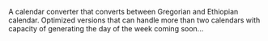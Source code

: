 A calendar converter that converts between Gregorian and Ethiopian calendar. Optimized versions that can handle more than two calendars with capacity of generating the day of the week coming soon...

